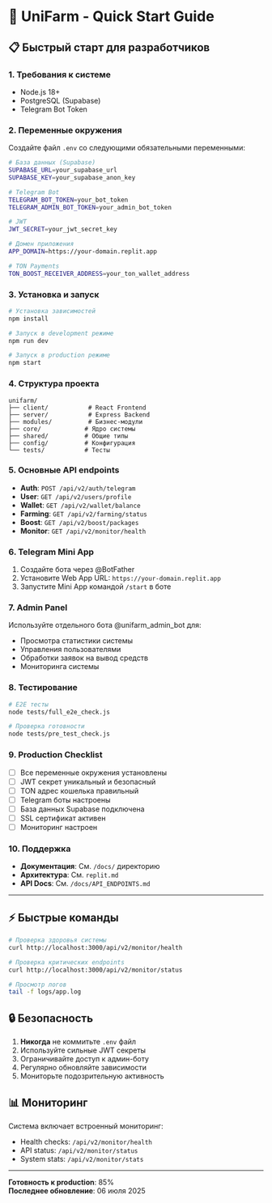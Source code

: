 # 🚀 UniFarm - Quick Start Guide

## 📋 Быстрый старт для разработчиков

### 1. Требования к системе
- Node.js 18+ 
- PostgreSQL (Supabase)
- Telegram Bot Token

### 2. Переменные окружения

Создайте файл `.env` со следующими обязательными переменными:

```bash
# База данных (Supabase)
SUPABASE_URL=your_supabase_url
SUPABASE_KEY=your_supabase_anon_key

# Telegram Bot
TELEGRAM_BOT_TOKEN=your_bot_token
TELEGRAM_ADMIN_BOT_TOKEN=your_admin_bot_token

# JWT
JWT_SECRET=your_jwt_secret_key

# Домен приложения
APP_DOMAIN=https://your-domain.replit.app

# TON Payments
TON_BOOST_RECEIVER_ADDRESS=your_ton_wallet_address
```

### 3. Установка и запуск

```bash
# Установка зависимостей
npm install

# Запуск в development режиме
npm run dev

# Запуск в production режиме
npm start
```

### 4. Структура проекта

```
unifarm/
├── client/           # React Frontend
├── server/           # Express Backend
├── modules/          # Бизнес-модули
├── core/            # Ядро системы
├── shared/          # Общие типы
├── config/          # Конфигурация
└── tests/           # Тесты
```

### 5. Основные API endpoints

- **Auth**: `POST /api/v2/auth/telegram`
- **User**: `GET /api/v2/users/profile`
- **Wallet**: `GET /api/v2/wallet/balance`
- **Farming**: `GET /api/v2/farming/status`
- **Boost**: `GET /api/v2/boost/packages`
- **Monitor**: `GET /api/v2/monitor/health`

### 6. Telegram Mini App

1. Создайте бота через @BotFather
2. Установите Web App URL: `https://your-domain.replit.app`
3. Запустите Mini App командой `/start` в боте

### 7. Admin Panel

Используйте отдельного бота @unifarm_admin_bot для:
- Просмотра статистики системы
- Управления пользователями
- Обработки заявок на вывод средств
- Мониторинга системы

### 8. Тестирование

```bash
# E2E тесты
node tests/full_e2e_check.js

# Проверка готовности
node tests/pre_test_check.js
```

### 9. Production Checklist

- [ ] Все переменные окружения установлены
- [ ] JWT секрет уникальный и безопасный
- [ ] TON адрес кошелька правильный
- [ ] Telegram боты настроены
- [ ] База данных Supabase подключена
- [ ] SSL сертификат активен
- [ ] Мониторинг настроен

### 10. Поддержка

- **Документация**: См. `/docs/` директорию
- **Архитектура**: См. `replit.md`
- **API Docs**: См. `/docs/API_ENDPOINTS.md`

---

## ⚡ Быстрые команды

```bash
# Проверка здоровья системы
curl http://localhost:3000/api/v2/monitor/health

# Проверка критических endpoints
curl http://localhost:3000/api/v2/monitor/status

# Просмотр логов
tail -f logs/app.log
```

## 🔒 Безопасность

1. **Никогда** не коммитьте `.env` файл
2. Используйте сильные JWT секреты
3. Ограничивайте доступ к админ-боту
4. Регулярно обновляйте зависимости
5. Мониторьте подозрительную активность

## 📊 Мониторинг

Система включает встроенный мониторинг:
- Health checks: `/api/v2/monitor/health`
- API status: `/api/v2/monitor/status`
- System stats: `/api/v2/monitor/stats`

---

**Готовность к production**: 85%  
**Последнее обновление**: 06 июля 2025